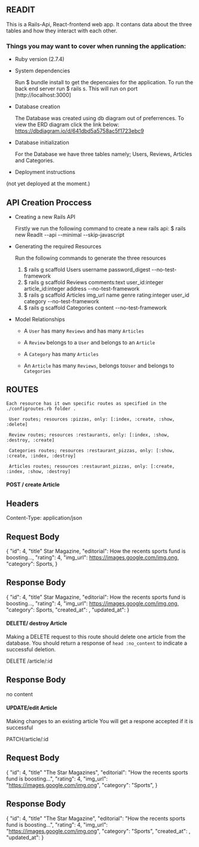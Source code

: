 ## READIT

This is a Rails-Api, React-frontend web app.
It contans data about the three tables and how they interact with each other.


### Things you may want to cover when running the application:

* Ruby version (2.7.4)

* System dependencies

    Run $ bundle install to get the depencaies for the application.
    To run the back end server run $ rails s.
    This will run on port [http://localhost:3000]

* Database creation

    The Database was created using db diagram out of preferrences.
    To view the ERD diagram click the link below:
    https://dbdiagram.io/d/641dbd5a5758ac5f1723ebc9


* Database initialization

    For the Database we have three tables namely; Users, Reviews, Articles and Categories.

* Deployment instructions

(not yet deployed at the moment.)

## API Creation Proccess

* Creating a new Rails API

    Firstly  we run the following command to create a new rails api:
    $ rails new ReadIt --api --minimal --skip-javascript

* Generating the required Resources

    Run the following commands to generate the three resources

    1. $ rails g scaffold Users username password_digest --no-test-framework
    2. $ rails g scaffold Reviews comments:text user_id:integer article_id:integer address --no-test-framework
    3. $ rails g scaffold Articles img_url name genre rating:integer user_id category --no-test-framework
    4. $ rails g scaffold Categories content --no-test-framework

* Model Relationships

    - A `User` has many `Reviews` and has many `Articles`

    - A `Review` belongs to a `User` and belongs to an `Article`

    - A `Category` has many `Articles`

    - An `Article` has many `Reviews`, belongs to`User` and belongs to `Categories`

## ROUTES

    Each resource has it own specific routes as specified in the ./configroutes.rb folder .
    
     User routes; resources :pizzas, only: [:index, :create, :show, :delete]

     Review routes; resources :restaurants, only: [:index, :show, :destroy, :create]
    
     Categories routes; resources :restaurant_pizzas, only: [:show, :create, :index, :destroy]

     Articles routes; resources :restaurant_pizzas, only: [:create, :index, :show, :destroy]

#### POST / create Article


Headers
-------
Content-Type: application/json


Request Body
------
{
  "id": 4,
  "title" Star Magazine,
  "editorial": How the recents sports fund is boosting...,
  "rating": 4,
  "img_url": https://images.google.com/img.ong,
  "category": Sports,
}


Response Body
-------
{
  "id": 4,
  "title" Star Magazine,
  "editorial": How the recents sports fund is boosting...,
  "rating": 4,
  "img_url": https://images.google.com/img.ong,
  "category": Sports,
  "created_at": ,
  "updated_at": 
}

#### DELETE/ destroy Article

Making a DELETE request to this route should delete one article from the database.
You should return a response of `head :no_content` to indicate a successful
deletion.

DELETE /article/:id


Response Body
------
no content

#### UPDATE/edit Article

Making changes to an existing article
You will get a respone accepted if it is successful

PATCH/article/:id

Request Body
------
{
  "id": 4,
  "title" "The Star Magazines",
  "editorial": "How the recents sports fund is boosting...",
  "rating": 4,
  "img_url": "https://images.google.com/img.ong",
  "category": "Sports",
}


Response Body
-------
{
  "id": 4,
  "title" "The Star Magazine",
  "editorial": "How the recents sports fund is boosting...",
  "rating": 4,
  "img_url": "https://images.google.com/img.ong",
  "category": "Sports",
  "created_at": ,
  "updated_at": 
}





